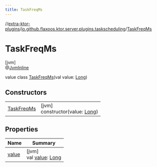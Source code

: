 ```yaml
---
title: TaskFreqMs
---
```


//[extra-ktor-plugins](../../../index.md)/[io.github.flaxoos.ktor.server.plugins.taskscheduling](../index.md)/[TaskFreqMs](index.md)

# TaskFreqMs

[jvm]\
@[JvmInline](https://kotlinlang.org/api/latest/jvm/stdlib/kotlin.jvm/-jvm-inline/index.md)

value class [TaskFreqMs](index.md)(val
value: [Long](https://kotlinlang.org/api/latest/jvm/stdlib/kotlin/-long/index.md))

## Constructors

|                                |                                                                                                         |
|--------------------------------|---------------------------------------------------------------------------------------------------------|
| [TaskFreqMs](-task-freq-ms.md) | [jvm]<br>constructor(value: [Long](https://kotlinlang.org/api/latest/jvm/stdlib/kotlin/-long/index.md)) |

## Properties

| Name              | Summary                                                                                                    |
|-------------------|------------------------------------------------------------------------------------------------------------|
| [value](value.md) | [jvm]<br>val [value](value.md): [Long](https://kotlinlang.org/api/latest/jvm/stdlib/kotlin/-long/index.md) |

